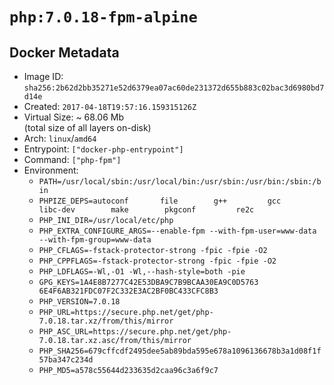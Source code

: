 # `php:7.0.18-fpm-alpine`

## Docker Metadata

- Image ID: `sha256:2b62d2bb35271e52d6379ea07ac60de231372d655b883c02bac3d6980bd7d14e`
- Created: `2017-04-18T19:57:16.159315126Z`
- Virtual Size: ~ 68.06 Mb  
  (total size of all layers on-disk)
- Arch: `linux`/`amd64`
- Entrypoint: `["docker-php-entrypoint"]`
- Command: `["php-fpm"]`
- Environment:
  - `PATH=/usr/local/sbin:/usr/local/bin:/usr/sbin:/usr/bin:/sbin:/bin`
  - `PHPIZE_DEPS=autoconf 		file 		g++ 		gcc 		libc-dev 		make 		pkgconf 		re2c`
  - `PHP_INI_DIR=/usr/local/etc/php`
  - `PHP_EXTRA_CONFIGURE_ARGS=--enable-fpm --with-fpm-user=www-data --with-fpm-group=www-data`
  - `PHP_CFLAGS=-fstack-protector-strong -fpic -fpie -O2`
  - `PHP_CPPFLAGS=-fstack-protector-strong -fpic -fpie -O2`
  - `PHP_LDFLAGS=-Wl,-O1 -Wl,--hash-style=both -pie`
  - `GPG_KEYS=1A4E8B7277C42E53DBA9C7B9BCAA30EA9C0D5763 6E4F6AB321FDC07F2C332E3AC2BF0BC433CFC8B3`
  - `PHP_VERSION=7.0.18`
  - `PHP_URL=https://secure.php.net/get/php-7.0.18.tar.xz/from/this/mirror`
  - `PHP_ASC_URL=https://secure.php.net/get/php-7.0.18.tar.xz.asc/from/this/mirror`
  - `PHP_SHA256=679cffcdf2495dee5ab89bda595e678a1096136678b3a1d08f1f57ba347c234d`
  - `PHP_MD5=a578c55644d233635d2caa96c3a6f9c7`
